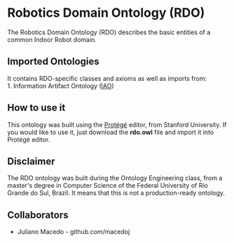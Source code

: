 # Robotics Domain Ontology (RDO)
The Robotics Domain Ontology (RDO) describes the basic entities of a common Indoor Robot domain. 

## Imported Ontologies
It contains RDO-specific classes and axioms as well as imports from:  
    1. Information Artifact Ontology ([IAO](http://www.ontobee.org/ontology/IAO))  

## How to use it
This ontology was built using the [Protégé](https://protege.stanford.edu/) editor, from Stanford University.
If you would like to use it, just download the **rdo.owl** file and import it into Protégé editor.


## Disclaimer
The RDO ontology was built during the Ontology Engineering class, from a master's degree in Computer Science of the Federal University of Rio Grande do Sul, Brazil. It means that this is not a production-ready ontology.


## Collaborators
* Juliano Macedo - github.com/macedoj
